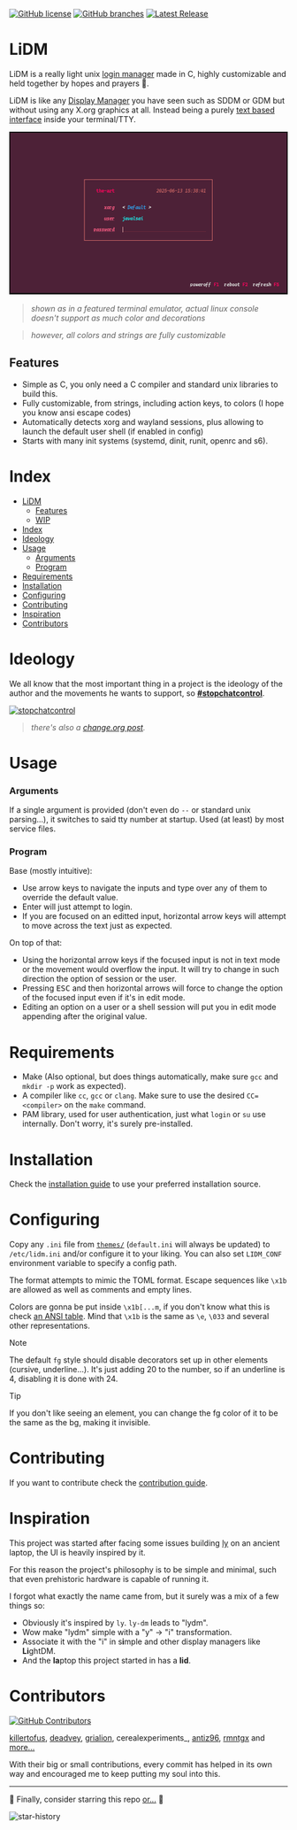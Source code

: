 [![GitHub license](https://badgen.net/github/license/javalsai/lidm)](https://github.com/javalsai/lidm/blob/master/LICENSE)
[![GitHub branches](https://badgen.net/github/branches/javalsai/lidm)](https://github.com/javalsai/lidm)
[![Latest Release](https://badgen.net/github/release/javalsai/lidm)](https://github.com/javalsai/lidm/releases)

# LiDM

LiDM is a really light unix [login manager](https://en.wikipedia.org/wiki/Login_manager) made in C, highly customizable and held together by hopes and prayers 🙏.

LiDM is like any [Display Manager](https://en.wikipedia.org/wiki/X_display_manager) you have seen such as SDDM or GDM but without using any X.org graphics at all. Instead being a purely [text based interface](https://en.wikipedia.org/wiki/Text-based_user_interface) inside your terminal/TTY.

![demo gif](assets/media/lidm.gif)

> *shown as in a featured terminal emulator, actual linux console doesn't support as much color and decorations*

> *however, all colors and strings are fully customizable*

## Features

* Simple as C, you only need a C compiler and standard unix libraries to build this.
* Fully customizable, from strings, including action keys, to colors (I hope you know ansi escape codes)
* Automatically detects xorg and wayland sessions, plus allowing to launch the default user shell (if enabled in config)
* Starts with many init systems (systemd, dinit, runit, openrc and s6).

# Index

* [LiDM](#lidm)
  * [Features](#features)
  * [WIP](#wip)
* [Index](#index)
* [Ideology](#ideology)
* [Usage](#usage)
  * [Arguments](#arguments)
  * [Program](#program)
* [Requirements](#requirements)
* [Installation](#installation)
* [Configuring](#configuring)
* [Contributing](#contributing)
* [Inspiration](#inspiration)
* [Contributors](#contributors)

# Ideology

We all know that the most important thing in a project is the ideology of the author and the movements he wants to support, so [**#stopchatcontrol**](https://stopchatcontrol.eu).

[ ![stopchatcontrol](https://stopchatcontrol.eu/wp-content/uploads/2023/09/1-1-1024x1024.png) ](https://stopchatcontrol.eu)

> *there's also a [change.org post](https://www.change.org/p/stoppt-die-chatkontrolle-grundrechte-gelten-auch-im-netz).*

# Usage

### Arguments

If a single argument is provided (don't even do `--` or standard unix parsing...), it switches to said tty number at startup. Used (at least) by most service files.

### Program

Base (mostly intuitive):

* Use arrow keys to navigate the inputs and type over any of them to override the default value.
* Enter will just attempt to login.
* If you are focused on an editted input, horizontal arrow keys will attempt to move across the text just as expected.

On top of that:

* Using the horizontal arrow keys if the focused input is not in text mode or the movement would overflow the input. It will try to change in such direction the option of session or the user.
* Pressing <kbd>ESC</kbd> and then horizontal arrows will force to change the option of the focused input even if it's in edit mode.
* Editing an option on a user or a shell session will put you in edit mode appending after the original value.

# Requirements

* Make (Also optional, but does things automatically, make sure `gcc` and `mkdir -p` work as expected).
* A compiler like `cc`, `gcc` or `clang`. Make sure to use the desired `CC=<compiler>` on the `make` command.
* PAM library, used for user authentication, just what `login` or `su` use internally. Don't worry, it's surely pre-installed.

# Installation

Check the [installation guide](INSTALL.md) to use your preferred installation source.

# Configuring

Copy any `.ini` file from [`themes/`](./themes/) (`default.ini` will always be updated) to `/etc/lidm.ini` and/or configure it to your liking. You can also set `LIDM_CONF` environment variable to specify a config path.

The format attempts to mimic the TOML format. Escape sequences like `\x1b` are allowed as well as comments and empty lines.

Colors are gonna be put inside `\x1b[...m`, if you don't know what this is check [an ANSI table](https://gist.github.com/JBlond/2fea43a3049b38287e5e9cefc87b2124). Mind that `\x1b` is the same as `\e`, `\033` and several other representations.

> [!NOTE]
> The default `fg` style should disable decorators set up in other elements (cursive, underline...). It's just adding 20 to the number, so if an underline is 4, disabling it is done with 24.

> [!TIP]
> If you don't like seeing an element, you can change the fg color of it to be the same as the bg, making it invisible.

# Contributing

If you want to contribute check the [contribution guide](docs/CONTRIBUTING.md).

# Inspiration

This project was started after facing some issues building [ly](https://github.com/fairyglade/ly) on an ancient laptop, the UI is heavily inspired by it.

For this reason the project's philosophy is to be simple and minimal, such that even prehistoric hardware is capable of running it.

I forgot what exactly the name came from, but it surely was a mix of a few things so:

* Obviously it's inspired by `ly`. `ly-dm` leads to "lydm".
* Wow make "lydm" simple with a "y" → "i" transformation.
* Associate it with the "i" in s**i**mple and other display managers like **Li**ghtDM.
* And the **la**ptop this project started in has a **lid**.

# Contributors

[![GitHub Contributors](https://contrib.rocks/image?repo=javalsai/lidm\&max=20)](https://github.com/javalsai/lidm/graphs/contributors)

[killertofus](https://github.com/killertofus), [deadvey](https://github.com/deadvey), [grialion](https://github.com/grialion/), cerealexperiments\_, [antiz96](https://github.com/Antiz96), [rmntgx](https://github.com/rmntgx) and [more...](https://github.com/javalsai/lidm/graphs/contributors)

With their big or small contributions, every commit has helped in its own way and encouraged me to keep putting my soul into this.

***

🌟 Finally, consider starring this repo [or...](https://www.reddit.com/r/github/comments/1l2mchg/is_this_allowed) 🔪

![star-history](https://api.star-history.com/svg?repos=javalsai/lidm\&type=Date)

